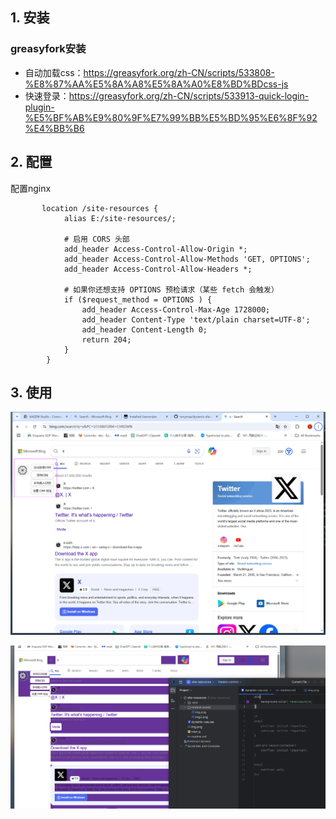 ## 1. 安装
### greasyfork安装
* 自动加载css：https://greasyfork.org/zh-CN/scripts/533808-%E8%87%AA%E5%8A%A8%E5%8A%A0%E8%BD%BDcss-js
* 快速登录：https://greasyfork.org/zh-CN/scripts/533913-quick-login-plugin-%E5%BF%AB%E9%80%9F%E7%99%BB%E5%BD%95%E6%8F%92%E4%BB%B6

## 2. 配置
配置nginx
```nginx
       location /site-resources {
            alias E:/site-resources/;

            # 启用 CORS 头部
            add_header Access-Control-Allow-Origin *;
            add_header Access-Control-Allow-Methods 'GET, OPTIONS';
            add_header Access-Control-Allow-Headers *;

            # 如果你还想支持 OPTIONS 预检请求（某些 fetch 会触发）
            if ($request_method = OPTIONS ) {
                add_header Access-Control-Max-Age 1728000;
                add_header Content-Type 'text/plain charset=UTF-8';
                add_header Content-Length 0;
                return 204;
            }
        }
```

## 3. 使用
![img.png](readme.assets/img2.png)

![img_1.png](readme.assets/img3.png)